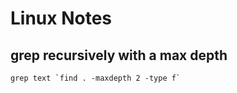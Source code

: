 # Linux Notes

## grep recursively with a max depth 

```
grep text `find . -maxdepth 2 -type f`
```
